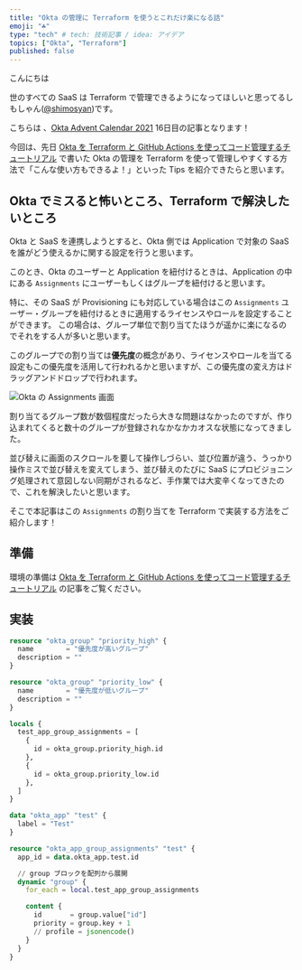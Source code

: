 ```yaml
---
title: "Okta の管理に Terraform を使うとこれだけ楽になる話"
emoji: "☘"
type: "tech" # tech: 技術記事 / idea: アイデア
topics: ["Okta", "Terraform"]
published: false
---
```


こんにちは

世のすべての SaaS は Terraform で管理できるようになってほしいと思ってるしもしゃん([@shimosyan](https://twitter.com/shimosyan))です。

こちらは 、[Okta Advent Calendar 2021](https://adventar.org/calendars/6330) 16日目の記事となります！

今回は、先日 [Okta を Terraform と GitHub Actions を使ってコード管理するチュートリアル](https://zenn.dev/shimosyan/books/bb0ba712133779061804) で書いた Okta の管理を Terraform を使って管理しやすくする方法で「こんな使い方もできるよ！」といった Tips を紹介できたらと思います。

## Okta でミスると怖いところ、Terraform で解決したいところ

Okta と SaaS を連携しようとすると、Okta 側では Application で対象の SaaS を誰がどう使えるかに関する設定を行うと思います。

このとき、Okta のユーザーと Application を紐付けるときは、Application の中にある `Assignments` にユーザーもしくはグループを紐付けると思います。

特に、その SaaS が Provisioning にも対応している場合はこの `Assignments` ユーザー・グループを紐付けるときに適用するライセンスやロールを設定することができます。
この場合は、グループ単位で割り当てたほうが遥かに楽になるのでそれをする人が多いと思います。

このグループでの割り当ては**優先度**の概念があり、ライセンスやロールを当てる設定もこの優先度を活用して行われるかと思いますが、この優先度の変え方はドラッグアンドドロップで行われます。

![Okta の Assignments 画面](https://storage.googleapis.com/zenn-user-upload/bed67d98cfef-20211214.png)

割り当てるグループ数が数個程度だったら大きな問題はなかったのですが、作り込まれてくると数十のグループが登録されなかなかカオスな状態になってきました。

並び替えに画面のスクロールを要して操作しづらい、並び位置が違う、うっかり操作ミスで並び替えを変えてしまう、並び替えのたびに SaaS にプロビジョニング処理されて意図しない同期がされるなど、手作業では大変辛くなってきたので、これを解決したいと思います。

そこで本記事はこの `Assignments` の割り当てを Terraform で実装する方法をご紹介します！

## 準備

環境の準備は [Okta を Terraform と GitHub Actions を使ってコード管理するチュートリアル](https://zenn.dev/shimosyan/books/bb0ba712133779061804) の記事をご覧ください。

## 実装

```bash:./app_assignments.tf
resource "okta_group" "priority_high" {
  name        = "優先度が高いグループ"
  description = ""
}

resource "okta_group" "priority_low" {
  name        = "優先度が低いグループ"
  description = ""
}

locals {
  test_app_group_assignments = [
    {
      id = okta_group.priority_high.id
    },
    {
      id = okta_group.priority_low.id
    },
  ]
}

data "okta_app" "test" {
  label = "Test"
}

resource "okta_app_group_assignments" "test" {
  app_id = data.okta_app.test.id

  // group ブロックを配列から展開
  dynamic "group" {
    for_each = local.test_app_group_assignments

    content {
      id       = group.value["id"]
      priority = group.key + 1
      // profile = jsonencode()
    }
  }
}
```
